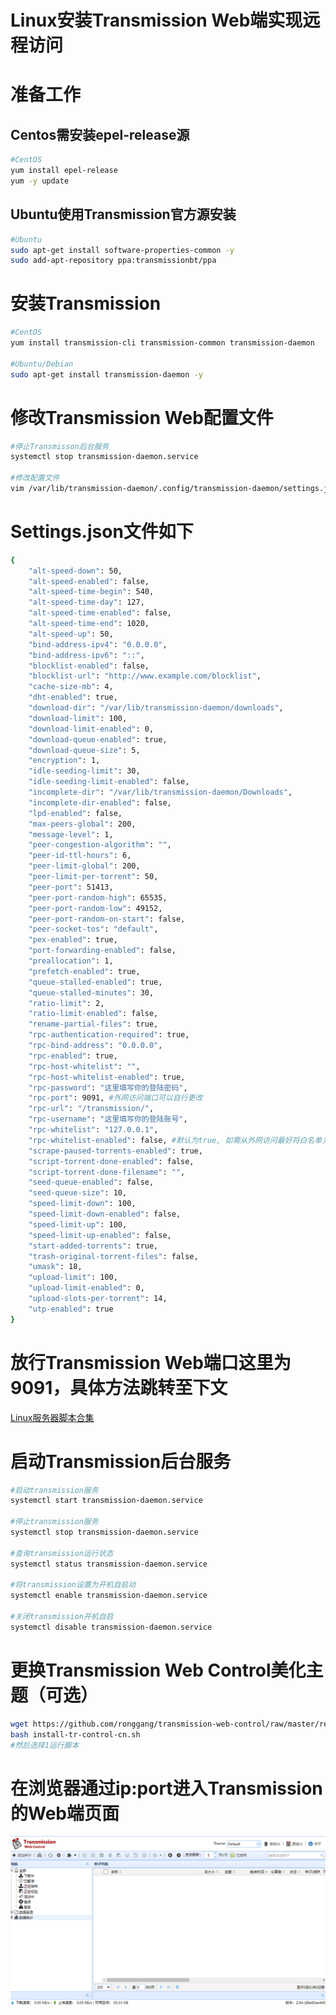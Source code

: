 # Linux安装Transmission Web端实现远程访问

# 准备工作

## Centos需安装epel-release源

```bash
#CentOS
yum install epel-release
yum -y update
```

## Ubuntu使用Transmission官方源安装

```bash
#Ubuntu
sudo apt-get install software-properties-common -y
sudo add-apt-repository ppa:transmissionbt/ppa
```

# 安装Transmission

```bash
#CentOS
yum install transmission-cli transmission-common transmission-daemon

#Ubuntu/Debian
sudo apt-get install transmission-daemon -y
```

# 修改Transmission Web配置文件

```bash
#停止Transmisson后台服务
systemctl stop transmission-daemon.service

#修改配置文件
vim /var/lib/transmission-daemon/.config/transmission-daemon/settings.json
```

# Settings.json文件如下

```bash
{
    "alt-speed-down": 50,
    "alt-speed-enabled": false,
    "alt-speed-time-begin": 540,
    "alt-speed-time-day": 127,
    "alt-speed-time-enabled": false,
    "alt-speed-time-end": 1020,
    "alt-speed-up": 50,
    "bind-address-ipv4": "0.0.0.0",
    "bind-address-ipv6": "::",
    "blocklist-enabled": false,
    "blocklist-url": "http://www.example.com/blocklist",
    "cache-size-mb": 4,
    "dht-enabled": true,
    "download-dir": "/var/lib/transmission-daemon/downloads",
    "download-limit": 100,
    "download-limit-enabled": 0,
    "download-queue-enabled": true,
    "download-queue-size": 5,
    "encryption": 1,
    "idle-seeding-limit": 30,
    "idle-seeding-limit-enabled": false,
    "incomplete-dir": "/var/lib/transmission-daemon/Downloads",
    "incomplete-dir-enabled": false,
    "lpd-enabled": false,
    "max-peers-global": 200,
    "message-level": 1,
    "peer-congestion-algorithm": "",
    "peer-id-ttl-hours": 6,
    "peer-limit-global": 200,
    "peer-limit-per-torrent": 50,
    "peer-port": 51413,
    "peer-port-random-high": 65535,
    "peer-port-random-low": 49152,
    "peer-port-random-on-start": false,
    "peer-socket-tos": "default",
    "pex-enabled": true,
    "port-forwarding-enabled": false,
    "preallocation": 1,
    "prefetch-enabled": true,
    "queue-stalled-enabled": true,
    "queue-stalled-minutes": 30,
    "ratio-limit": 2,
    "ratio-limit-enabled": false,
    "rename-partial-files": true,
    "rpc-authentication-required": true,
    "rpc-bind-address": "0.0.0.0",
    "rpc-enabled": true,
    "rpc-host-whitelist": "",
    "rpc-host-whitelist-enabled": true, 
    "rpc-password": "这里填写你的登陆密码",
    "rpc-port": 9091, #外网访问端口可以自行更改
    "rpc-url": "/transmission/",
    "rpc-username": "这里填写你的登陆账号",
    "rpc-whitelist": "127.0.0.1",
    "rpc-whitelist-enabled": false, #默认为true, 如需从外网访问最好将白名单关掉或将自己的ip添加至白名单
    "scrape-paused-torrents-enabled": true,
    "script-torrent-done-enabled": false,
    "script-torrent-done-filename": "",
    "seed-queue-enabled": false,
    "seed-queue-size": 10,
    "speed-limit-down": 100,
    "speed-limit-down-enabled": false,
    "speed-limit-up": 100,
    "speed-limit-up-enabled": false,
    "start-added-torrents": true,
    "trash-original-torrent-files": false,
    "umask": 18,
    "upload-limit": 100,
    "upload-limit-enabled": 0,
    "upload-slots-per-torrent": 14,
    "utp-enabled": true
}
```

# 放行Transmission Web端口这里为9091，具体方法跳转至下文

[Linux服务器脚本合集](../Linux%E6%9C%8D%E5%8A%A1%E5%99%A8%E8%84%9A%E6%9C%AC%E5%90%88%E9%9B%86%20f22ae185cfef4df3a76326f6ea0c7954.md)

# 启动Transmission后台服务

```bash
#启动transmission服务
systemctl start transmission-daemon.service

#停止transmission服务
systemctl stop transmission-daemon.service

#查询transmission运行状态
systemctl status transmission-daemon.service

#将transmission设置为开机自启动
systemctl enable transmission-daemon.service

#关闭transmission开机自启
systemctl disable transmission-daemon.service
```

# 更换Transmission Web Control美化主题（可选）

```bash
wget https://github.com/ronggang/transmission-web-control/raw/master/release/install-tr-control-cn.sh
bash install-tr-control-cn.sh
#然后选择1运行脚本
```

# 在浏览器通过ip:port进入Transmission的Web端页面

![transmission.png](Linux%E5%AE%89%E8%A3%85Transmission%20Web%E7%AB%AF%E5%AE%9E%E7%8E%B0%E8%BF%9C%E7%A8%8B%E8%AE%BF%E9%97%AE/transmission.png)
